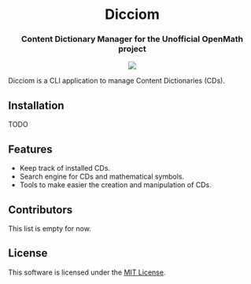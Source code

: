 <hgroup>
<h1 align="center">Dicciom</h1>
<h3 align="center">Content Dictionary Manager for the Unofficial OpenMath project</h3>
</hgroup>

<p align="center">
<a role="link" href="https://github.com/MiguelMJ/openmath-for-python/blob/main/LICENSE"><img src="https://img.shields.io/badge/license-MIT-informational?style=for-the-badge"/></a>
</p>

Dicciom is a CLI application to manage Content Dictionaries (CDs).

## Installation
TODO

## Features
- Keep track of installed CDs.
- Search engine for CDs and mathematical symbols.
- Tools to make easier the creation and manipulation of CDs.

## Contributors

This list is empty for now.

## License

This software is licensed under the [MIT License](LICENSE).